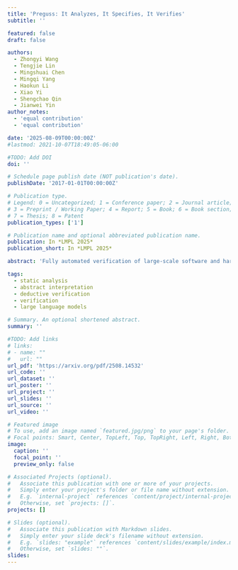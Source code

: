 ```yaml
---
title: 'Preguss: It Analyzes, It Specifies, It Verifies'
subtitle: ''

featured: false
draft: false

authors:
  - Zhongyi Wang
  - Tengjie Lin
  - Mingshuai Chen
  - Mingqi Yang
  - Haokun Li
  - Xiao Yi
  - Shengchao Qin
  - Jianwei Yin
author_notes:
  - 'equal contribution'
  - 'equal contribution'

date: '2025-08-09T00:00:00Z'
#lastmod: 2021-10-07T18:49:05-06:00

#TODO: Add DOI
doi: ''

# Schedule page publish date (NOT publication's date).
publishDate: '2017-01-01T00:00:00Z'

# Publication type.
# Legend: 0 = Uncategorized; 1 = Conference paper; 2 = Journal article;
# 3 = Preprint / Working Paper; 4 = Report; 5 = Book; 6 = Book section;
# 7 = Thesis; 8 = Patent
publication_types: ['1']

# Publication name and optional abbreviated publication name.
publication: In *LMPL 2025*
publication_short: In *LMPL 2025*

abstract: 'Fully automated verification of large-scale software and hardware systems is arguably the holy grail of formal methods. Large language models (LLMs) have recently demonstrated their potential for enhancing the degree of automation in formal verification by, e.g., generating formal specifications as essential to deductive verification, yet exhibit poor scalability due to context-length limitations and, more importantly, the difficulty of inferring complex, interprocedural specifications. This paper outlines <span style="font-variant:small-caps;">Preguss</span> -- a modular, fine-grained framework for automating the generation and refinement of formal specifications. <span style="font-variant:small-caps;">Preguss</span> synergizes between static analysis and deductive verification by orchestrating two components: (i) potential runtime error (RTE)-guided construction and prioritization of verification units, and (ii) LLM-aided synthesis of interprocedural specifications at the unit level. We envisage that <span style="font-variant:small-caps;">Preguss</span> paves a compelling path towards the automated verification of large-scale programs.'

tags:
  - static analysis
  - abstract interpretation
  - deductive verification
  - verification
  - large language models

# Summary. An optional shortened abstract.
summary: ''

#TODO: Add links
# links:
# - name: ""
#   url: ""
url_pdf: 'https://arxiv.org/pdf/2508.14532'
url_code: ''
url_dataset: ''
url_poster: ''
url_project: ''
url_slides: ''
url_source: ''
url_video: ''

# Featured image
# To use, add an image named `featured.jpg/png` to your page's folder.
# Focal points: Smart, Center, TopLeft, Top, TopRight, Left, Right, BottomLeft, Bottom, BottomRight.
image:
  caption: ''
  focal_point: ''
  preview_only: false

# Associated Projects (optional).
#   Associate this publication with one or more of your projects.
#   Simply enter your project's folder or file name without extension.
#   E.g. `internal-project` references `content/project/internal-project/index.md`.
#   Otherwise, set `projects: []`.
projects: []

# Slides (optional).
#   Associate this publication with Markdown slides.
#   Simply enter your slide deck's filename without extension.
#   E.g. `slides: "example"` references `content/slides/example/index.md`.
#   Otherwise, set `slides: ""`.
slides:
---
```


<!-- {{% callout note %}}
Click the _Cite_ button above to demo the feature to enable visitors to import publication metadata into their reference management software.
{{% /callout %}} -->
